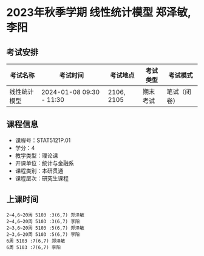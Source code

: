 # 2023年秋季学期 线性统计模型 郑泽敏, 李阳




## 考试安排

| 考试名称 | 考试时间 | 考试地点 | 考试类型 | 考试模式 |
| -------- | -------- | -------- | -------- | -------- |
| 线性统计模型 | 2024-01-08 09:30 - 11:30 | 2106, 2105 | 期末考试 | 笔试（闭卷） |





## 课程信息

- 课程号：STAT5121P.01
- 学分：4
- 教学类型：理论课
- 开课单位：统计与金融系
- 课程类别：本研贯通
- 课程层次：研究生课程

## 上课时间

```
2~4,6~20周 5103 :3(6,7) 郑泽敏
2~4,6~20周 5103 :3(6,7) 李阳
2~3,6~20周 5103 :5(6,7) 郑泽敏
2~3,6~20周 5103 :5(6,7) 李阳
6周 5103 :7(6,7) 郑泽敏
6周 5103 :7(6,7) 李阳
```

